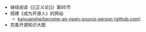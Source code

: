 - 继续阅读《[[正义论]]》第85节
- 搭建《成为开源人》的网站
	- [kaiyuanshe/become-an-open-source-person (github.com)](https://github.com/kaiyuanshe/become-an-open-source-person)
- 完善开源知识大图